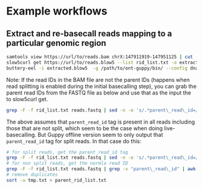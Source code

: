 # Example workflows

## Extract and re-basecall reads mapping to a particular genomic region

```sh
samtools view https://url/to/reads.bam chrX:147911919-147951125 | cut -f1  | sort -u > rid_list.txt
slow5curl get https://url/to/reads.blow5 --list rid_list.txt -o extracted.blow5
buttery-eel -i extracted.blow5  -g /path/to/ont-guppy/bin/ --config dna_r9.4.1_450bps_sup.cfg --device 'cuda:all' -o extracted_sup.fastq # see https://github.com/Psy-Fer/buttery-eel/ for butter-eel options
```

Note: If the read IDs in the BAM file are not the parent IDs (happens when read splitting is enabled during the initial basecalling step), you can grab the parent read IDs from the FASTQ file as below and use that as the input the to slow5curl get.
```sh
grep -F -f rid_list.txt reads.fastq | sed -n -e 's/.*parent\_read\_id=//p' | awk '{print $1}' | sort -u > parent_rid_list.txt
```
The above assumes that `parent_read_id` tag is present in all reads including those that are not split, which seem to be the case when doing live-basecalling. But Guppy offline version seem to only output that `parent_read_id` tag for split reads. In that case do this:
```sh
# for split reads, get the parent_read_id tag
grep -F -f rid_list.txt reads.fastq | sed -n -e 's/.*parent\_read\_id=//p' | awk '{print $1}' > tmp.txt
# for non split reads, get the normla read ID
grep -F -f rid_list.txt reads.fastq | grep -v "parent\_read\_id" | awk '{print $1}' | tr -d '@' >> tmp.txt
# remove duplicates
sort -u tmp.txt > parent_rid_list.txt
```
